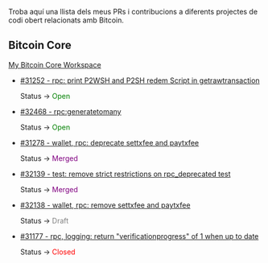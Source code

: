 Troba aquí una llista dels meus PRs i contribucions a diferents projectes de codi obert relacionats amb Bitcoin.

## Bitcoin Core

[My Bitcoin Core Workspace](https://github.com/polespinasa/bitcoin)

- [#31252 - rpc: print P2WSH and P2SH redem Script in getrawtransaction](https://github.com/bitcoin/bitcoin/pull/31252)

	Status &rarr; <span style="color: green;">Open</span>

- [#32468 - rpc:generatetomany](https://github.com/bitcoin/bitcoin/pull/32468)

	Status &rarr; <span style="color: green;">Open</span>

- [#31278 - wallet, rpc: deprecate settxfee and paytxfee](https://github.com/bitcoin/bitcoin/pull/31278)

	Status &rarr; <span style="color: purple;">Merged</span>

- [#32139 - test: remove strict restrictions on rpc_deprecated test](https://github.com/bitcoin/bitcoin/pull/32139)

	Status &rarr; <span style="color: purple;">Merged</span>

- [#32138 - wallet, rpc: remove settxfee and paytxfee](https://github.com/bitcoin/bitcoin/pull/32138)

	Status &rarr; <span style="color: grey;">Draft</span>

- [#31177 - rpc, logging: return "verificationprogress" of 1 when up to date](https://github.com/bitcoin/bitcoin/pull/31177)

	Status &rarr; <span style="color: red;">Closed</span>


